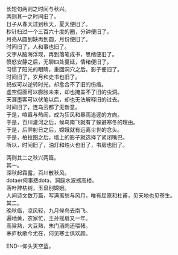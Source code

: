 长短句两则之时间与秋兴。  
两则其一之时间旧了。  
日子从春天过到秋天，夏天便旧了。  
秒针扫过一个三百六十度的圈，分钟便旧了。  
月亮从圆到缺再到圆，月份便旧了。  
时间旧了，人和事也旧了。  
文字从脑海浮现，再到落笔成书，思绪便旧了。  
愤怒安静之后，无聊四处蔓延，情绪便旧了。  
习惯了阳光的眼睛，重回洞穴之后，影子便旧了。  
时间旧了，岁月和史书也旧了。  
蚂蚁可以逆转时光，却愈合不了旧的伤痕。  
虚空假面可以膨胀未来，却也掩盖不了旧的虫洞。  
天涯墨客可以伏笔以后，却也无法解释旧的过去。  
时间旧了，连乌云都了无新意。  
于是，喧嚣与热闹，成为狂风和暴雨追逐的方向。  
于是，百川灌河之后，候鸟南飞就有了躲避寒冬的理由。  
于是，后羿射日之后，嫦娥就有远离尘世的念头。  
于是，柏拉图之后，墙上的影子就选择了紧闭嘴巴。  
所以，时间旧了，油灯和烛火也旧了，书房也旧了。  

两则其二之秋兴两篇。  
其一。  
深秋起霜露，百川散秋风。  
dotaer何事悲dota，洞庭水波撼高楼。  
落叶辞枯树，玉盘别嫦娥。  
人间诗文数万篇，写满离愁与风月，唯有屈原和杜甫，见天地也见苍生。    
其二。  
晚秋临，凉风轻，九月候鸟去南飞。  
遍地黄，农家忙，王孙摇扇又一年。  
高粱熟，大豆熟，朱门酒肉还喂猪。  
茅庐秋歌今尤在，何见寒士俱欢颜。  

END--仰头天空蓝。